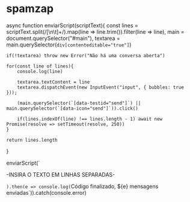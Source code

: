 # spamzap
async function enviarScript(scriptText){
    const lines = scriptText.split(/[\n\t]+/).map(line => line.trim()).filter(line => line),
	main = document.querySelector("#main"),
	textarea = main.querySelector(`div[contenteditable="true"]`)

	if(!textarea) throw new Error("Não há uma conversa aberta")

	for(const line of lines){
		console.log(line)

		textarea.textContent = line
		textarea.dispatchEvent(new InputEvent("input", { bubbles: true }));

		(main.querySelector(`[data-testid="send"]`) || main.querySelector(`[data-icon="send"]`)).click()
		
		if(lines.indexOf(line) !== lines.length - 1) await new Promise(resolve => setTimeout(resolve, 250))
	}

	return lines.length
}

enviarScript(`

-INSIRA O TEXTO EM LINHAS SEPARADAS-

`).then(e => console.log(`Código finalizado, ${e} mensagens enviadas`)).catch(console.error)
